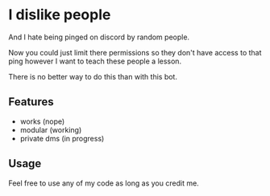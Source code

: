  # I dislike people

And I hate being pinged on discord by random people.

Now you could just limit there permissions so they don't have access to that ping however I want to teach these people a lesson.

There is no better way to do this than with this bot.

 ## Features

 * works (nope)
 * modular (working)
 * private dms (in progress)

## Usage

Feel free to use any of my code as long as you credit me.